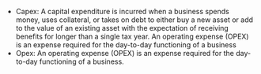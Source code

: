 - Capex: A capital expenditure is incurred when a business spends money, uses collateral, or takes on debt to either buy a new asset or add to the value of an existing asset with the expectation of receiving benefits for longer than a single tax year. An operating expense (OPEX) is an expense required for the day-to-day functioning of a business
- Opex: An operating expense (OPEX) is an expense required for the day-to-day functioning of a business.
